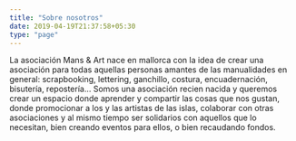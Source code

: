 ```yaml
---
title: "Sobre nosotros"
date: 2019-04-19T21:37:58+05:30
type: "page"
---
```


La asociación Mans & Art nace en mallorca con la idea de crear una asociación para todas aquellas personas amantes de las manualidades en general: scrapbooking, lettering, ganchillo, costura, encuadernación, bisutería, repostería... Somos una asociación recien nacida y queremos crear un espacio donde aprender y compartir las cosas que nos gustan, donde promocionar a los y las artistas de las islas, colaborar con otras asociaciones y al mismo tiempo ser solidarios con aquellos que lo necesitan, bien creando eventos para ellos, o bien recaudando fondos. 
